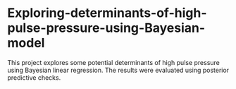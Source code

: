 # Exploring-determinants-of-high-pulse-pressure-using-Bayesian-model
This project explores some potential determinants of high pulse pressure using Bayesian linear regression. The results were evaluated using posterior predictive checks.
